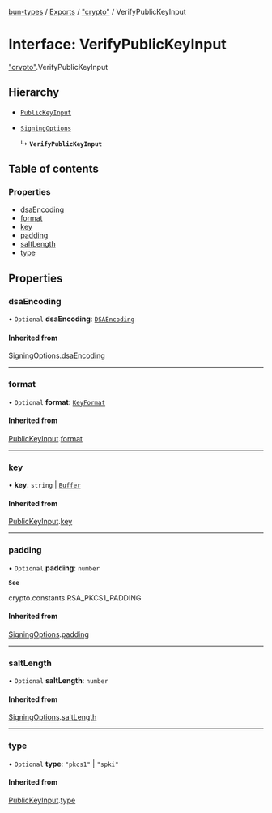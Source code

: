 [bun-types](https://oven-sh.github.io/bun-types/README.md) / [Exports](https://oven-sh.github.io/bun-types/modules.md) / ["crypto"](https://oven-sh.github.io/bun-types/modules/crypto_.md) / VerifyPublicKeyInput

# Interface: VerifyPublicKeyInput

["crypto"](https://oven-sh.github.io/bun-types/modules/crypto_.md).VerifyPublicKeyInput

## Hierarchy

- [`PublicKeyInput`](https://oven-sh.github.io/bun-types/interfaces/crypto_.PublicKeyInput.md)

- [`SigningOptions`](https://oven-sh.github.io/bun-types/interfaces/crypto_.SigningOptions.md)

  ↳ **`VerifyPublicKeyInput`**

## Table of contents

### Properties

- [dsaEncoding](https://oven-sh.github.io/bun-types/interfaces/crypto_.VerifyPublicKeyInput.md#dsaencoding)
- [format](https://oven-sh.github.io/bun-types/interfaces/crypto_.VerifyPublicKeyInput.md#format)
- [key](https://oven-sh.github.io/bun-types/interfaces/crypto_.VerifyPublicKeyInput.md#key)
- [padding](https://oven-sh.github.io/bun-types/interfaces/crypto_.VerifyPublicKeyInput.md#padding)
- [saltLength](https://oven-sh.github.io/bun-types/interfaces/crypto_.VerifyPublicKeyInput.md#saltlength)
- [type](https://oven-sh.github.io/bun-types/interfaces/crypto_.VerifyPublicKeyInput.md#type)

## Properties

### dsaEncoding

• `Optional` **dsaEncoding**: [`DSAEncoding`](https://oven-sh.github.io/bun-types/modules/crypto_.md#dsaencoding)

#### Inherited from

[SigningOptions](https://oven-sh.github.io/bun-types/interfaces/crypto_.SigningOptions.md).[dsaEncoding](https://oven-sh.github.io/bun-types/interfaces/crypto_.SigningOptions.md#dsaencoding)

___

### format

• `Optional` **format**: [`KeyFormat`](https://oven-sh.github.io/bun-types/modules/crypto_.md#keyformat)

#### Inherited from

[PublicKeyInput](https://oven-sh.github.io/bun-types/interfaces/crypto_.PublicKeyInput.md).[format](https://oven-sh.github.io/bun-types/interfaces/crypto_.PublicKeyInput.md#format)

___

### key

• **key**: `string` \| [`Buffer`](https://oven-sh.github.io/bun-types/modules/buffer_.md#buffer)

#### Inherited from

[PublicKeyInput](https://oven-sh.github.io/bun-types/interfaces/crypto_.PublicKeyInput.md).[key](https://oven-sh.github.io/bun-types/interfaces/crypto_.PublicKeyInput.md#key)

___

### padding

• `Optional` **padding**: `number`

**`See`**

crypto.constants.RSA_PKCS1_PADDING

#### Inherited from

[SigningOptions](https://oven-sh.github.io/bun-types/interfaces/crypto_.SigningOptions.md).[padding](https://oven-sh.github.io/bun-types/interfaces/crypto_.SigningOptions.md#padding)

___

### saltLength

• `Optional` **saltLength**: `number`

#### Inherited from

[SigningOptions](https://oven-sh.github.io/bun-types/interfaces/crypto_.SigningOptions.md).[saltLength](https://oven-sh.github.io/bun-types/interfaces/crypto_.SigningOptions.md#saltlength)

___

### type

• `Optional` **type**: ``"pkcs1"`` \| ``"spki"``

#### Inherited from

[PublicKeyInput](https://oven-sh.github.io/bun-types/interfaces/crypto_.PublicKeyInput.md).[type](https://oven-sh.github.io/bun-types/interfaces/crypto_.PublicKeyInput.md#type)

